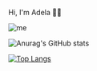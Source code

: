 Hi, I'm Adela 🐱‍💻

![me](https://fondosmil.com/fondo/26540.jpg)

![Anurag's GitHub stats](https://github-readme-stats.vercel.app/api?username=Adela015&show_icons=true&theme=radical)

[![Top Langs](https://github-readme-stats.vercel.app/api/top-langs/?username=Adela015&layout=compact)](https://github.com/Adela015/github-readme-stats)
